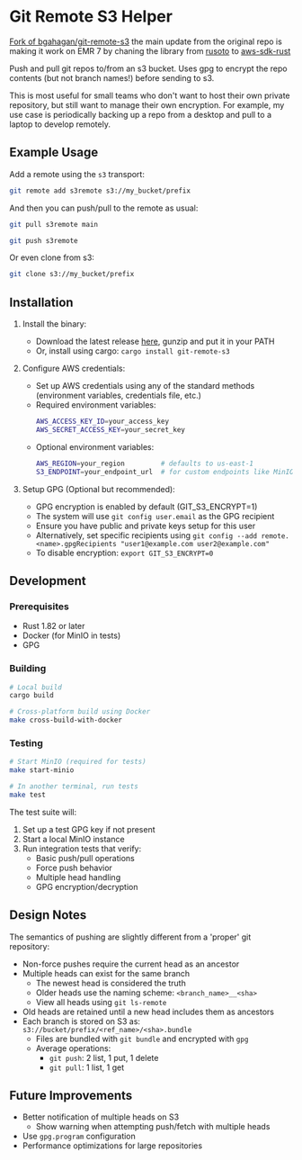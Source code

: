 # Git Remote S3 Helper

[Fork of bgahagan/git-remote-s3](https://github.com/bgahagan/git-remote-s3)
the main update from the original repo is making it work on EMR 7 by chaning the library from [rusoto](https://github.com/rusoto/rusoto) to [aws-sdk-rust](https://github.com/awslabs/aws-sdk-rust)

Push and pull git repos to/from an s3 bucket.
Uses gpg to encrypt the repo contents (but not branch names!) before sending to s3.

This is most useful for small teams who don't want to host their own
private repository, but still want to manage their own encryption.
For example, my use case is periodically backing up a repo from a desktop
and pull to a laptop to develop remotely.

## Example Usage

Add a remote using the `s3` transport:
```bash
git remote add s3remote s3://my_bucket/prefix
```

And then you can push/pull to the remote as usual:
```bash
git pull s3remote main

git push s3remote
```

Or even clone from s3:
```bash
git clone s3://my_bucket/prefix
```


## Installation

1. Install the binary:
   * Download the latest release [here](https://github.com/bgahagan/git-remote-s3/releases/latest), gunzip and put it in your PATH
   * Or, install using cargo: `cargo install git-remote-s3`

2. Configure AWS credentials:
   * Set up AWS credentials using any of the standard methods (environment variables, credentials file, etc.)
   * Required environment variables:
     ```bash
     AWS_ACCESS_KEY_ID=your_access_key
     AWS_SECRET_ACCESS_KEY=your_secret_key
     ```
   * Optional environment variables:
     ```bash
     AWS_REGION=your_region         # defaults to us-east-1
     S3_ENDPOINT=your_endpoint_url  # for custom endpoints like MinIO
     ```

3. Setup GPG (Optional but recommended):
   * GPG encryption is enabled by default (GIT_S3_ENCRYPT=1)
   * The system will use `git config user.email` as the GPG recipient
   * Ensure you have public and private keys setup for this user
   * Alternatively, set specific recipients using `git config --add remote.<name>.gpgRecipients "user1@example.com user2@example.com"`
   * To disable encryption: `export GIT_S3_ENCRYPT=0`


## Development

### Prerequisites
* Rust 1.82 or later
* Docker (for MinIO in tests)
* GPG

### Building
```bash
# Local build
cargo build

# Cross-platform build using Docker
make cross-build-with-docker
```

### Testing
```bash
# Start MinIO (required for tests)
make start-minio

# In another terminal, run tests
make test
```

The test suite will:
1. Set up a test GPG key if not present
2. Start a local MinIO instance
3. Run integration tests that verify:
   * Basic push/pull operations
   * Force push behavior
   * Multiple head handling
   * GPG encryption/decryption


## Design Notes

The semantics of pushing are slightly different from a 'proper' git repository:

* Non-force pushes require the current head as an ancestor
* Multiple heads can exist for the same branch
  * The newest head is considered the truth
  * Older heads use the naming scheme: `<branch_name>__<sha>`
  * View all heads using `git ls-remote`
* Old heads are retained until a new head includes them as ancestors
* Each branch is stored on S3 as: `s3://bucket/prefix/<ref_name>/<sha>.bundle`
  * Files are bundled with `git bundle` and encrypted with `gpg`
  * Average operations:
    * `git push`: 2 list, 1 put, 1 delete
    * `git pull`: 1 list, 1 get


## Future Improvements

* Better notification of multiple heads on S3
  * Show warning when attempting push/fetch with multiple heads
* Use `gpg.program` configuration
* Performance optimizations for large repositories
